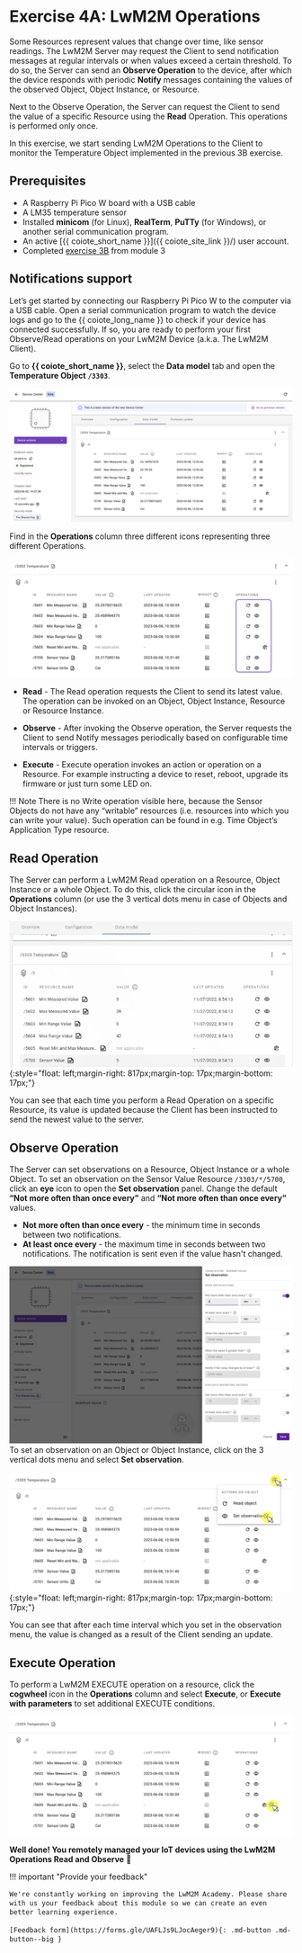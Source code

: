# Exercise 4A: LwM2M Operations

Some Resources represent values that change over time, like sensor readings. The LwM2M Server may request the Client to send notification messages at regular intervals or when values exceed a certain threshold. To do so, the Server can send an **Observe Operation** to the device, after which the device responds with periodic **Notify** messages containing the values of the observed Object, Object Instance, or Resource.

Next to the Observe Operation, the Server can request the Client to send the value of a specific Resource using the **Read** Operation. This operations is performed only once.

In this exercise, we start sending LwM2M Operations to the Client to monitor the Temperature Object implemented in the previous 3B exercise.

## Prerequisites

* A Raspberry Pi Pico W board with a USB cable
* A LM35 temperature sensor
* Installed **minicom** (for Linux), **RealTerm**, **PuTTy** (for Windows), or another serial communication program.
* An active [{{ coiote_short_name }}]({{ coiote_site_link }}/) user account.
* Completed [exercise 3B](../academy/exercise3b.md) from module 3


## Notifications support
Let’s get started by connecting our Raspberry Pi Pico W to the computer via a USB cable. Open a serial communication program to watch the device logs and go to the {{ coiote_long_name }} to check if your device has connected successfully. If so, you are ready to perform your first Observe/Read operations on your LwM2M Device (a.k.a. The LwM2M Client).

Go to **{{ coiote_short_name }}**, select the **Data model** tab and open the **Temperature Object `/3303`**.

![Temperature Object Resources](images/module4_Temperature_send.png)

Find in the **Operations** column three different icons representing three different Operations.

![Operations column in Data model](images/module4_Temperature_object_Operations.png)


- **Read** - The Read operation requests the Client to send its latest value. The operation can be invoked on an Object, Object Instance, Resource or Resource Instance.

- **Observe** - After invoking the Observe operation, the Server requests the Client to send Notify messages periodically based on configurable time intervals or triggers.

- **Execute** - Execute operation invokes an action or operation on a Resource. For example instructing a device to reset, reboot, upgrade its firmware or just turn some LED on.

!!! Note
    There is no Write operation visible here, because the Sensor Objects do not have any “writable” resources (i.e. resources into which you can write your value). Such operation can be found in e.g. Time Object’s Application Type resource.

## Read Operation
The Server can perform a LwM2M Read operation on a Resource, Object Instance or a whole Object. To do this, click the circular icon in the **Operations** column (or use the 3 vertical dots menu in case of Objects and Object Instances).

![Read](images/read_resource.gif "Read"){:style="float: left;margin-right: 817px;margin-top: 17px;margin-bottom: 17px;"}

You can see that each time you perform a Read Operation on a specific Resource, its value is updated because the Client has been instructed to send the newest value to the server.

## Observe Operation
The Server can set observations on a Resource, Object Instance or a whole Object. To set an observation on the Sensor Value Resource `/3303/*/5700`, click an **eye** icon to open the **Set observation** panel. Change the default **“Not more often than once every”** and **“Not more often than once every”** values.

* **Not more often than once every** - the minimum time in seconds between two notifications.
* **At least once every** - the maximum time in seconds between two notifications. The notification is sent even if the value hasn't changed.

![Observe Operation](images/module4_Observation.png)
To set an observation on an Object or Object Instance, click on the 3 vertical dots menu and select **Set observation**.

![Set observation on object](images/module4_observation_object_CLICK.png "Set observation on object"){:style="float: left;margin-right: 817px;margin-top: 17px;margin-bottom: 17px;"}

You can see that after each time interval which you set in the observation menu, the value is changed as a result of the Client sending an update.

## Execute Operation
To perform a LwM2M EXECUTE operation on a resource, click the **cogwheel** icon in the **Operations** column and select **Execute**, or **Execute with parameters** to set additional EXECUTE conditions.

![Execute operation](images/module4_Temperature_object_Execute_CLICK.png)

**Well done! You remotely managed your IoT devices using the LwM2M Operations Read and Observe** 👏

!!! important "Provide your feedback"

    We're constantly working on improving the LwM2M Academy. Please share with us your feedback about this module so we can create an even better learning experience.

    [Feedback form](https://forms.gle/UAFLJs9LJocAeger9){: .md-button .md-button--big }
